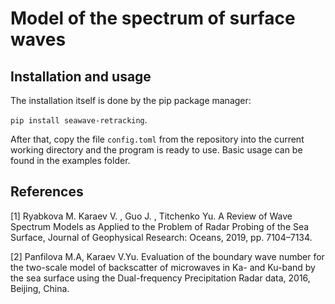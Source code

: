 # Model of the spectrum of surface waves


## Installation and usage
The installation itself is done by the pip package manager:

`pip install seawave-retracking`.

After that, copy the file `config.toml` from the repository into the current working directory and the program is ready to use. 
Basic usage can be found in the examples folder.


## References

<a id="1">[1]</a> Ryabkova M. Karaev V. , Guo J. , Titchenko Yu. 
A Review of Wave Spectrum Models as Applied to the Problem of Radar Probing of the Sea Surface, 
Journal of Geophysical Research: Oceans, 2019, pp. 7104–7134.

<a id="2">[2]</a> Panfilova M.A,  Karaev V.Yu. 
Evaluation of the boundary wave number for the two-scale model of backscatter of microwaves in Ka- and Ku-band by the sea surface using the Dual-frequency Precipitation Radar data, 2016,  Beijing, China.
